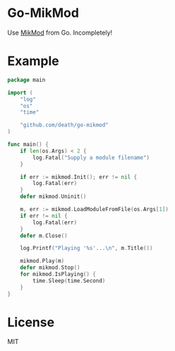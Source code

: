 # Go-MikMod

Use [MikMod](http://mikmod.sourceforge.net/) from Go.  Incompletely!

# Example

```go
package main

import (
	"log"
	"os"
	"time"

	"github.com/death/go-mikmod"
)

func main() {
	if len(os.Args) < 2 {
		log.Fatal("Supply a module filename")
	}

	if err := mikmod.Init(); err != nil {
		log.Fatal(err)
	}
	defer mikmod.Uninit()

	m, err := mikmod.LoadModuleFromFile(os.Args[1])
	if err != nil {
		log.Fatal(err)
	}
	defer m.Close()

	log.Printf("Playing '%s'...\n", m.Title())

	mikmod.Play(m)
	defer mikmod.Stop()
	for mikmod.IsPlaying() {
		time.Sleep(time.Second)
	}
}
```

# License

MIT
